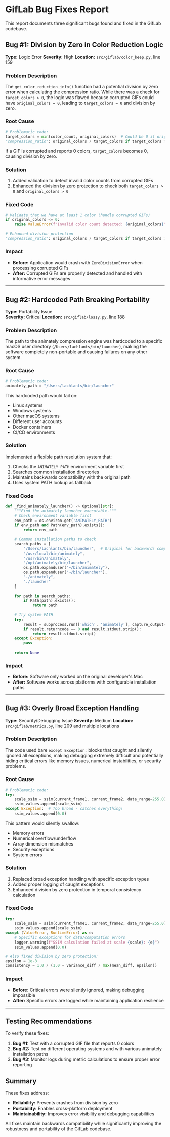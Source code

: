 # GifLab Bug Fixes Report

This report documents three significant bugs found and fixed in the GifLab codebase.

## Bug #1: Division by Zero in Color Reduction Logic

**Type:** Logic Error
**Severity:** High
**Location:** `src/giflab/color_keep.py`, line 159

### Problem Description
The `get_color_reduction_info()` function had a potential division by zero error when calculating the compression ratio. While there was a check for `target_colors > 0`, the logic was flawed because corrupted GIFs could have `original_colors = 0`, leading to `target_colors = 0` and division by zero.

### Root Cause
```python
# Problematic code:
target_colors = min(color_count, original_colors)  # Could be 0 if original_colors is 0
"compression_ratio": original_colors / target_colors if target_colors > 0 else 1.0
```

If a GIF is corrupted and reports 0 colors, `target_colors` becomes 0, causing division by zero.

### Solution
1. Added validation to detect invalid color counts from corrupted GIFs
2. Enhanced the division by zero protection to check both `target_colors > 0` and `original_colors > 0`

### Fixed Code
```python
# Validate that we have at least 1 color (handle corrupted GIFs)
if original_colors <= 0:
    raise ValueError(f"Invalid color count detected: {original_colors}")

# Enhanced division protection
"compression_ratio": original_colors / target_colors if target_colors > 0 and original_colors > 0 else 1.0
```

### Impact
- **Before:** Application would crash with `ZeroDivisionError` when processing corrupted GIFs
- **After:** Corrupted GIFs are properly detected and handled with informative error messages

---

## Bug #2: Hardcoded Path Breaking Portability

**Type:** Portability Issue  
**Severity:** Critical
**Location:** `src/giflab/lossy.py`, line 188

### Problem Description
The path to the animately compression engine was hardcoded to a specific macOS user directory (`/Users/lachlants/bin/launcher`), making the software completely non-portable and causing failures on any other system.

### Root Cause
```python
# Problematic code:
animately_path = "/Users/lachlants/bin/launcher"
```

This hardcoded path would fail on:
- Linux systems
- Windows systems  
- Other macOS systems
- Different user accounts
- Docker containers
- CI/CD environments

### Solution
Implemented a flexible path resolution system that:
1. Checks the `ANIMATELY_PATH` environment variable first
2. Searches common installation directories
3. Maintains backwards compatibility with the original path
4. Uses system PATH lookup as fallback

### Fixed Code
```python
def _find_animately_launcher() -> Optional[str]:
    """Find the animately launcher executable."""
    # Check environment variable first
    env_path = os.environ.get('ANIMATELY_PATH')
    if env_path and Path(env_path).exists():
        return env_path
    
    # Common installation paths to check
    search_paths = [
        "/Users/lachlants/bin/launcher",  # Original for backwards compatibility
        "/usr/local/bin/animately",
        "/usr/bin/animately",
        "/opt/animately/bin/launcher",
        os.path.expanduser("~/bin/animately"),
        os.path.expanduser("~/bin/launcher"),
        "./animately",
        "./launcher"
    ]
    
    for path in search_paths:
        if Path(path).exists():
            return path
    
    # Try system PATH
    try:
        result = subprocess.run(['which', 'animately'], capture_output=True, text=True)
        if result.returncode == 0 and result.stdout.strip():
            return result.stdout.strip()
    except Exception:
        pass
    
    return None
```

### Impact
- **Before:** Software only worked on the original developer's Mac
- **After:** Software works across platforms with configurable installation paths

---

## Bug #3: Overly Broad Exception Handling

**Type:** Security/Debugging Issue
**Severity:** Medium
**Location:** `src/giflab/metrics.py`, line 209 and multiple locations

### Problem Description
The code used bare `except Exception:` blocks that caught and silently ignored all exceptions, making debugging extremely difficult and potentially hiding critical errors like memory issues, numerical instabilities, or security problems.

### Root Cause
```python
# Problematic code:
try:
    scale_ssim = ssim(current_frame1, current_frame2, data_range=255.0)
    ssim_values.append(scale_ssim)
except Exception:  # Too broad - catches everything!
    ssim_values.append(0.0)
```

This pattern would silently swallow:
- Memory errors
- Numerical overflow/underflow
- Array dimension mismatches
- Security exceptions
- System errors

### Solution
1. Replaced broad exception handling with specific exception types
2. Added proper logging of caught exceptions
3. Enhanced division by zero protection in temporal consistency calculation

### Fixed Code
```python
try:
    scale_ssim = ssim(current_frame1, current_frame2, data_range=255.0)
    ssim_values.append(scale_ssim)
except (ValueError, RuntimeError) as e:
    # Specific exceptions for data/computation errors
    logger.warning(f"SSIM calculation failed at scale {scale}: {e}")
    ssim_values.append(0.0)

# Also fixed division by zero protection:
epsilon = 1e-8
consistency = 1.0 / (1.0 + variance_diff / max(mean_diff, epsilon))
```

### Impact
- **Before:** Critical errors were silently ignored, making debugging impossible
- **After:** Specific errors are logged while maintaining application resilience

---

## Testing Recommendations

To verify these fixes:

1. **Bug #1:** Test with a corrupted GIF file that reports 0 colors
2. **Bug #2:** Test on different operating systems and with various animately installation paths
3. **Bug #3:** Monitor logs during metric calculations to ensure proper error reporting

## Summary

These fixes address:
- **Reliability:** Prevents crashes from division by zero
- **Portability:** Enables cross-platform deployment  
- **Maintainability:** Improves error visibility and debugging capabilities

All fixes maintain backwards compatibility while significantly improving the robustness and portability of the GifLab codebase.